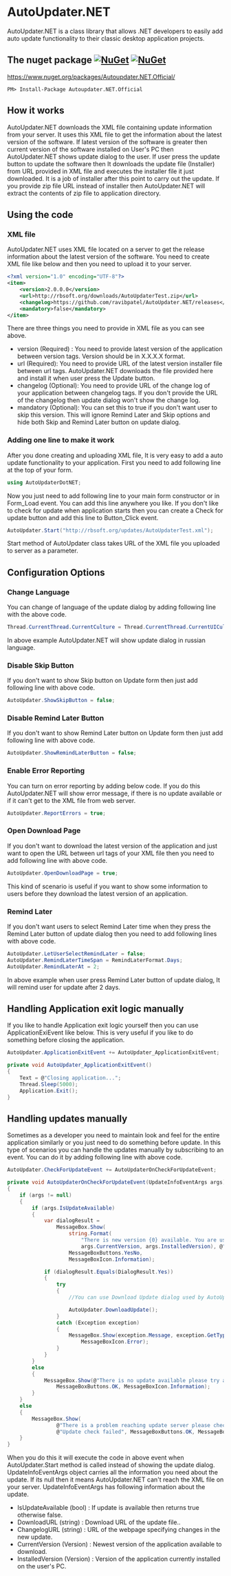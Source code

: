 # AutoUpdater.NET
AutoUpdater.NET is a class library that allows .NET developers to easily add auto update functionality to their classic desktop application projects.

## The nuget package  [![NuGet](https://img.shields.io/nuget/v/Autoupdater.NET.Official.svg)](https://www.nuget.org/packages/Autoupdater.NET.Official/) [![NuGet](https://img.shields.io/nuget/dt/Autoupdater.NET.Official.svg)](https://www.nuget.org/packages/Autoupdater.NET.Official/)
https://www.nuget.org/packages/Autoupdater.NET.Official/

    PM> Install-Package Autoupdater.NET.Official

## How it works

AutoUpdater.NET downloads the XML file containing update information from your server. It uses this XML file to get the information about the latest version of the software. If latest version of the software is greater then current version of the software installed on User's PC then AutoUpdater.NET shows update dialog to the user. If user press the update button to update the software then It downloads the update file (Installer) from URL provided in XML file and executes the installer file it just downloaded. It is a job of installer after this point to carry out the update. If you provide zip file URL instead of installer then AutoUpdater.NET will extract the contents of zip file to application directory. 

## Using the code
### XML file
AutoUpdater.NET uses XML file located on a server to get the release information about the latest version of the software. You need to create XML file like below and then you need to upload it to your server.

````xml
<?xml version="1.0" encoding="UTF-8"?>
<item>
    <version>2.0.0.0</version>
    <url>http://rbsoft.org/downloads/AutoUpdaterTest.zip</url>
    <changelog>https://github.com/ravibpatel/AutoUpdater.NET/releases</changelog>
	<mandatory>false</mandatory>
</item>
````

There are three things you need to provide in XML file as you can see above.

* version (Required) : You need to provide latest version of the application between version tags. Version should be in X.X.X.X format.
* url (Required): You need to provide URL of the latest version installer file between url tags. AutoUpdater.NET downloads the file provided here and install it when user press the Update button.
* changelog (Optional): You need to provide URL of the change log of your application between changelog tags. If you don't provide the URL of the changelog then update dialog won't show the change log.
* mandatory (Optional): You can set this to true if you don't want user to skip this version. This will ignore Remind Later and Skip options and hide both Skip and Remind Later button on update dialog.

### Adding one line to make it work

After you done creating and uploading XML file, It is very easy to add a auto update functionality to your application. First you need to add following line at the top of your form.

````csharp
using AutoUpdaterDotNET;
````

Now you just need to add following line to your main form constructor or in Form_Load event. You can add this line anywhere you like. If you don't like to check for update when application starts then you can create a Check for update button and add this line to Button_Click event.

````csharp
AutoUpdater.Start("http://rbsoft.org/updates/AutoUpdaterTest.xml");
````

Start method of AutoUpdater class takes URL of the XML file you uploaded to server as a parameter.

## Configuration Options
### Change Language

You can change of language of the update dialog by adding following line with the above code.

````csharp
Thread.CurrentThread.CurrentCulture = Thread.CurrentThread.CurrentUICulture = CultureInfo.CreateSpecificCulture("ru");
````

In above example AutoUpdater.NET will show update dialog in russian language.

### Disable Skip Button

If you don't want to show Skip button on Update form then just add following line with above code.

````csharp
AutoUpdater.ShowSkipButton = false;
````

### Disable Remind Later Button

If you don't want to show Remind Later button on Update form then just add following line with above code.

````csharp
AutoUpdater.ShowRemindLaterButton = false;
````

### Enable Error Reporting

You can turn on error reporting by adding below code. If you do this AutoUpdater.NET will show error message, if there is no update available or if it can't get to the XML file from web server.

````csharp
AutoUpdater.ReportErrors = true;
````

### Open Download Page

If you don't want to download the latest version of the application and just want to open the URL between url tags of your XML file then you need to add following line with above code.

````csharp
AutoUpdater.OpenDownloadPage = true;
````

This kind of scenario is useful if you want to show some information to users before they download the latest version of an application.

### Remind Later

If you don't want users to select Remind Later time when they press the Remind Later button of update dialog then you need to add following lines with above code.

````csharp
AutoUpdater.LetUserSelectRemindLater = false;
AutoUpdater.RemindLaterTimeSpan = RemindLaterFormat.Days;
AutoUpdater.RemindLaterAt = 2;
````

In above example when user press Remind Later button of update dialog, It will remind user for update after 2 days.

## Handling Application exit logic manually

If you like to handle Application exit logic yourself then you can use ApplicationExiEvent like below. This is very useful if you like to do something before closing the application.

````csharp
AutoUpdater.ApplicationExitEvent += AutoUpdater_ApplicationExitEvent;

private void AutoUpdater_ApplicationExitEvent()
{
    Text = @"Closing application...";
    Thread.Sleep(5000);
    Application.Exit();
}
````

## Handling updates manually

Sometimes as a developer you need to maintain look and feel for the entire application similarly or you just need to do something before update. In this type of scenarios you can handle the updates manually by subscribing to an event. You can do it by adding following line with above code.

````csharp
AutoUpdater.CheckForUpdateEvent += AutoUpdaterOnCheckForUpdateEvent;

private void AutoUpdaterOnCheckForUpdateEvent(UpdateInfoEventArgs args)
{
    if (args != null)
    {
        if (args.IsUpdateAvailable)
        {
            var dialogResult =
                MessageBox.Show(
                    string.Format(
                        "There is new version {0} available. You are using version {1}. Do you want to update the application now?",
                        args.CurrentVersion, args.InstalledVersion), @"Update Available",
                    MessageBoxButtons.YesNo,
                    MessageBoxIcon.Information);

            if (dialogResult.Equals(DialogResult.Yes))
            {
                try
                {
                    //You can use Download Update dialog used by AutoUpdater.NET to download the update.

                    AutoUpdater.DownloadUpdate();
                }
                catch (Exception exception)
                {
                    MessageBox.Show(exception.Message, exception.GetType().ToString(), MessageBoxButtons.OK,
                        MessageBoxIcon.Error);
                }
            }
        }
        else
        {
            MessageBox.Show(@"There is no update available please try again later.", @"No update available",
                MessageBoxButtons.OK, MessageBoxIcon.Information);
        }
    }
    else
    {
        MessageBox.Show(
                @"There is a problem reaching update server please check your internet connection and try again later.",
                @"Update check failed", MessageBoxButtons.OK, MessageBoxIcon.Error);
    }
}
````

When you do this it will execute the code in above event when AutoUpdater.Start method is called instead of showing the update dialog. UpdateInfoEventArgs object carries all the information you need about the update. If its null then it means AutoUpdater.NET can't reach the XML file on your server. UpdateInfoEventArgs has following information about the update.

* IsUpdateAvailable (bool) :  If update is available then returns true otherwise false.
* DownloadURL (string) : Download URL of the update file..
* ChangelogURL (string) : URL of the webpage specifying changes in the new update.
* CurrentVersion (Version) : Newest version of the application available to download.
* InstalledVersion (Version) : Version of the application currently installed on the user's PC.
